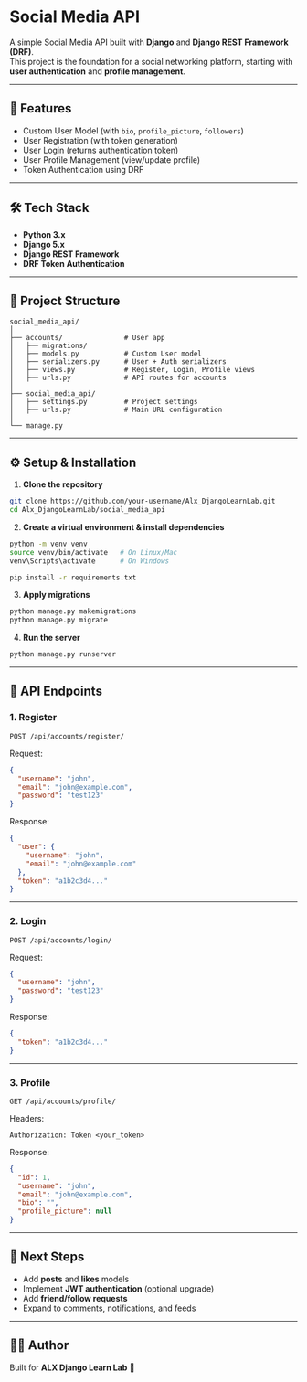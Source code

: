 # Social Media API  

A simple Social Media API built with **Django** and **Django REST Framework (DRF)**.  
This project is the foundation for a social networking platform, starting with **user authentication** and **profile management**.  

---

## 🚀 Features  

- Custom User Model (with `bio`, `profile_picture`, `followers`)  
- User Registration (with token generation)  
- User Login (returns authentication token)  
- User Profile Management (view/update profile)  
- Token Authentication using DRF  

---

## 🛠️ Tech Stack  

- **Python 3.x**  
- **Django 5.x**  
- **Django REST Framework**  
- **DRF Token Authentication**  

---

## 📂 Project Structure  

```
social_media_api/
│
├── accounts/               # User app
│   ├── migrations/         
│   ├── models.py           # Custom User model
│   ├── serializers.py      # User + Auth serializers
│   ├── views.py            # Register, Login, Profile views
│   ├── urls.py             # API routes for accounts
│
├── social_media_api/
│   ├── settings.py         # Project settings
│   ├── urls.py             # Main URL configuration
│
└── manage.py
```

---

## ⚙️ Setup & Installation  

1. **Clone the repository**  

```bash
git clone https://github.com/your-username/Alx_DjangoLearnLab.git
cd Alx_DjangoLearnLab/social_media_api
```

2. **Create a virtual environment & install dependencies**  

```bash
python -m venv venv
source venv/bin/activate   # On Linux/Mac
venv\Scripts\activate      # On Windows

pip install -r requirements.txt
```

3. **Apply migrations**  

```bash
python manage.py makemigrations
python manage.py migrate
```

4. **Run the server**  

```bash
python manage.py runserver
```

---

## 🔑 API Endpoints  

### 1. Register  
`POST /api/accounts/register/`  

Request:  
```json
{
  "username": "john",
  "email": "john@example.com",
  "password": "test123"
}
```

Response:  
```json
{
  "user": {
    "username": "john",
    "email": "john@example.com"
  },
  "token": "a1b2c3d4..."
}
```

---

### 2. Login  
`POST /api/accounts/login/`  

Request:  
```json
{
  "username": "john",
  "password": "test123"
}
```

Response:  
```json
{
  "token": "a1b2c3d4..."
}
```

---

### 3. Profile  
`GET /api/accounts/profile/`  

Headers:  
```
Authorization: Token <your_token>
```

Response:  
```json
{
  "id": 1,
  "username": "john",
  "email": "john@example.com",
  "bio": "",
  "profile_picture": null
}
```

---

## 📌 Next Steps  

- Add **posts** and **likes** models  
- Implement **JWT authentication** (optional upgrade)  
- Add **friend/follow requests**  
- Expand to comments, notifications, and feeds  

---

## 👨‍💻 Author  

Built for **ALX Django Learn Lab** 🚀  
